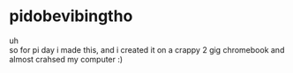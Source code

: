 # pidobevibingtho  
uh  
so for pi day i made this, and i created it on a crappy 2 gig chromebook and almost crahsed my computer :)
